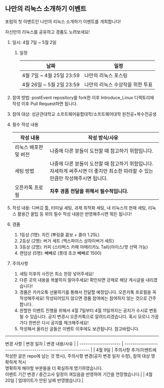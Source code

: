 ## 나만의 리눅스 소개하기 이벤트

포럼의 첫 이벤트인 나만의 리눅스 소개하기 이벤트를 개최합니다!

자신만의 리눅스를 공유하고 경품도 노려보세요!



1. 일시: 4월 7일 ~ 5월 2일

   1. 일정

      | 날짜                      | 일정                             |
      | ------------------------- | -------------------------------- |
      | 4월 7일 ~ 4월 25일 23:59  | 나만의 리눅스 포스팅             |
      | 4월 26일 ~ 5월 2일 23:59 | 나만의 리눅스 수상작을 위한 투표 |

      

2. 참여 방법: postEvent repository를 fork한 이후 Introduce_Linux 디렉토리에 작성 이후 Pull Request하면 됩니다.

3. 참여 대상: 성균관대학교 소프트웨어융합대학/소프트웨어대학 원전공+복수전공생

4. 필수 작성 내용

   | 작성 내용             | 작성 방식/사유                                               |
   | --------------------- | ------------------------------------------------------------ |
   | 리눅스 배포판 및 버전 | 나중에 다른 분들이 도전할 때 참고하기 위함입니다.            |
   | 세팅 방법             | 나중에 다른 분들이 도전할 때 참고하기 위함입니다.<br /> 자세하게 써주시면 더 좋지만 최소한 따라할 수 있는 만큼만 작성해주시면 됩니다. |
   | 오픈카톡 프로필       | **차후 경품 전달을 위해서 필수적입니다.**                    |

5. 작성 내용: 디버깅 툴, 터미널 세팅, 과제 최적화 세팅, 내 리눅스의 현재 세팅, 리눅스 활용간 꿀팁 등 위의 필수 작성 내용만 반영해주시면 뭐든 됩니다!
6. 경품
   1. 1등상 (1명): 치킨 (뿌링클 콤보 + 콜라 1.25L)
   2. 2등상 (2명): 버거 세트 (맥스파이스 상하이버거 세트)
   3. 3등상 (2명): 커피 (스타벅스 카페 아메리카노 Tall)(아이스/핫 선택 가능)
   4. 랜덤상 (5명): 빼빼로 (롯데 초코 빼빼로 1500)
7. 주의사항
   1. 세팅 이후의 사진은 최소 한장 넣어주세요!
   2. 다른 곳의 내용을 복붙하지 말아주세요! 확인되면 강제로 해당 게시글을 내리겠습니다!
   3. 경품은 카카오톡 선물하기를 통해서 전달할 예정입니다. 오픈카톡 프로필을 꼭 작성해주세요! 작성되어있지 않으면 경품 참여에는 참여하지 않는 것으로 간주합니다.
   4. 원할한 이벤트 진행을 위해서 4월 7일부터 4월 11일까지는 공지가 수시로 변동될 수 있습니다. 공지 변경시 오픈카톡으로 알려드리겠습니다. 혹시 모르니 가끔가다 한번은 다시 공지를 체크해주세요!
   5. 작성해서 올리신 글들은 이벤트 이후에도 보관됩니다. 참고바랍니다.

---------------------------------------------------
변경 사항
   | 변경 일자            | 변경 내용/사유                                        |
   | --------------------- | ------------------------------------------------------------ |
   | 4월 9일 | 주의사항 추가(이벤트에 작성한 글은 repo에 남는 것 명시), 주의사항 변경(공지 변경 일자 수정), 참여 대상 명확하게 적시</br> 명확하게 해야할 부분들을 더 확실하게 명기하였습니다.</br> 이벤트 기간 변경 / 중간고사 일정이 껴있음을 반영하여 기간을 연장했습니다.|
   | 4월 20일 | 업데이트가 안된 날짜 반영했습니다.|

